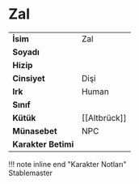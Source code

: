 # Zal   
  
  
|  |  |  
|---|---|  
| **İsim** | Zal |  
| **Soyadı** |  |  
| **Hizip** |  |  
| **Cinsiyet** | Dişi |  
| **Irk** | Human |  
| **Sınıf** |  |  
| **Kütük** | [[Altbrück]] |  
| **Münasebet** | NPC |  
| **Karakter Betimi** |  |  
  
  
!!! note inline end "Karakter Notları"  
	Stablemaster  
  